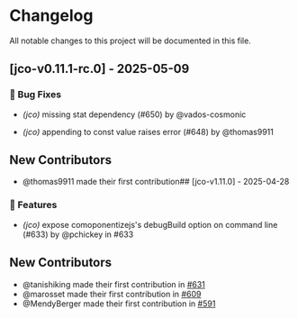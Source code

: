 # Changelog

All notable changes to this project will be documented in this file.

## [jco-v0.11.1-rc.0] - 2025-05-09

### 🐛 Bug Fixes

* *(jco)* missing stat dependency (#650) by @vados-cosmonic

* *(jco)* appending to const value raises error (#648) by @thomas9911



## New Contributors
* @thomas9911 made their first contribution## [jco-v1.11.0] - 2025-04-28

### 🚀 Features

* *(jco)* expose comoponentizejs's debugBuild option on command line (#633) by @pchickey in #633



## New Contributors
* @tanishiking made their first contribution in [#631](https://github.com/bytecodealliance/jco/pull/631)
* @marosset made their first contribution in [#609](https://github.com/bytecodealliance/jco/pull/609)
* @MendyBerger made their first contribution in [#591](https://github.com/bytecodealliance/jco/pull/591)